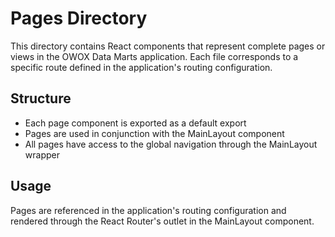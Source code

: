 # Pages Directory

This directory contains React components that represent complete pages or views in the OWOX Data Marts application. Each
file corresponds to a specific route defined in the application's routing configuration.

## Structure

- Each page component is exported as a default export
- Pages are used in conjunction with the MainLayout component
- All pages have access to the global navigation through the MainLayout wrapper

## Usage

Pages are referenced in the application's routing configuration and rendered through the React Router's outlet in the
MainLayout component.
